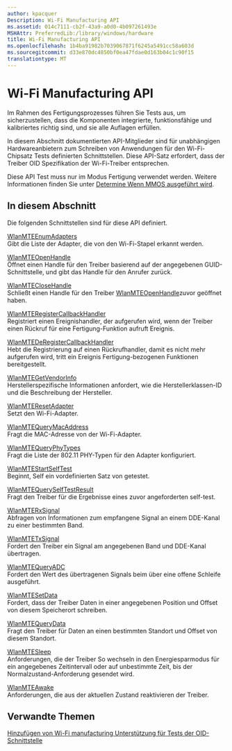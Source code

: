 ```yaml
---
author: kpacquer
Description: Wi-Fi Manufacturing API
ms.assetid: 014c7111-cb2f-43a9-a0d0-4b097261493e
MSHAttr: PreferredLib:/library/windows/hardware
title: Wi-Fi Manufacturing API
ms.openlocfilehash: 1b4ba91982b7039067871f6245a5491cc58a603d
ms.sourcegitcommit: d33e870dc4850bf0ea47fdae0d163b04c1c90f15
translationtype: MT
---
```

# <a name="wi-fi-manufacturing-api"></a>Wi-Fi Manufacturing API


Im Rahmen des Fertigungsprozesses führen Sie Tests aus, um sicherzustellen, dass die Komponenten integrierte, funktionsfähige und kalibriertes richtig sind, und sie alle Auflagen erfüllen.

In diesem Abschnitt dokumentierten API-Mitglieder sind für unabhängigen Hardwareanbietern zum Schreiben von Anwendungen für den Wi-Fi-Chipsatz Tests definierten Schnittstellen. Diese API-Satz erfordert, dass der Treiber OID Spezifikation der Wi-Fi-Treiber entsprechen.

Diese API Test muss nur im Modus Fertigung verwendet werden. Weitere Informationen finden Sie unter [Determine Wenn MMOS ausgeführt wird](determine-if-mmos-is-running.md).

## <a name="span-idinthissectionspanspan-idinthissectionspanspan-idinthissectionspanin-this-section"></a><span id="In_this_section"></span><span id="in_this_section"></span><span id="IN_THIS_SECTION"></span>In diesem Abschnitt


Die folgenden Schnittstellen sind für diese API definiert.

<span id="WlanMTEEnumAdapters"></span><span id="wlanmteenumadapters"></span><span id="WLANMTEENUMADAPTERS"></span>[WlanMTEEnumAdapters](wlanmteenumadapters.md)  
Gibt die Liste der Adapter, die von den Wi-Fi-Stapel erkannt werden.

<span id="WlanMTEOpenHandle"></span><span id="wlanmteopenhandle"></span><span id="WLANMTEOPENHANDLE"></span>[WlanMTEOpenHandle](wlanmteopenhandle.md)  
Öffnet einen Handle für den Treiber basierend auf der angegebenen GUID-Schnittstelle, und gibt das Handle für den Anrufer zurück.

<span id="WlanMTECloseHandle"></span><span id="wlanmteclosehandle"></span><span id="WLANMTECLOSEHANDLE"></span>[WlanMTECloseHandle](wlanmteclosehandle.md)  
Schließt einen Handle für den Treiber [WlanMTEOpenHandle](wlanmteopenhandle.md)zuvor geöffnet haben.

<span id="WlanMTERegisterCallbackHandler"></span><span id="wlanmteregistercallbackhandler"></span><span id="WLANMTEREGISTERCALLBACKHANDLER"></span>[WlanMTERegisterCallbackHandler](wlanmteregistercallbackhandler.md)  
Registriert einen Ereignishandler, der aufgerufen wird, wenn der Treiber einen Rückruf für eine Fertigung-Funktion aufruft Ereignis.

<span id="WlanMTEDeRegisterCallbackHandler"></span><span id="wlanmtederegistercallbackhandler"></span><span id="WLANMTEDEREGISTERCALLBACKHANDLER"></span>[WlanMTEDeRegisterCallbackHandler](wlanmtederegistercallbackhandler.md)  
Hebt die Registrierung auf einen Rückrufhandler, damit es nicht mehr aufgerufen wird, tritt ein Ereignis Fertigung-bezogenen Funktionen bereitgestellt.

<span id="WlanMTEGetVendorInfo"></span><span id="wlanmtegetvendorinfo"></span><span id="WLANMTEGETVENDORINFO"></span>[WlanMTEGetVendorInfo](wlanmtegetvendorinfo.md)  
Herstellerspezifische Informationen anfordert, wie die Herstellerklassen-ID und die Beschreibung der Hersteller.

<span id="WlanMTEResetAdapter"></span><span id="wlanmteresetadapter"></span><span id="WLANMTERESETADAPTER"></span>[WlanMTEResetAdapter](wlanmteresetadapter.md)  
Setzt den Wi-Fi-Adapter.

<span id="WlanMTEQueryMacAddress"></span><span id="wlanmtequerymacaddress"></span><span id="WLANMTEQUERYMACADDRESS"></span>[WlanMTEQueryMacAddress](wlanmtequerymacaddress.md)  
Fragt die MAC-Adresse von der Wi-Fi-Adapter.

<span id="WlanMTEQueryPhyTypes"></span><span id="wlanmtequeryphytypes"></span><span id="WLANMTEQUERYPHYTYPES"></span>[WlanMTEQueryPhyTypes](wlanmtequeryphytypes.md)  
Fragt die Liste der 802.11 PHY-Typen für den Adapter konfiguriert.

<span id="WlanMTEStartSelfTest"></span><span id="wlanmtestartselftest"></span><span id="WLANMTESTARTSELFTEST"></span>[WlanMTEStartSelfTest](wlanmtestartselftest.md)  
Beginnt, Self ein vordefinierten Satz von getestet.

<span id="WlanMTEQuerySelfTestResult"></span><span id="wlanmtequeryselftestresult"></span><span id="WLANMTEQUERYSELFTESTRESULT"></span>[WlanMTEQuerySelfTestResult](wlanmtequeryselftestresult.md)  
Fragt den Treiber für die Ergebnisse eines zuvor angeforderten self-test.

<span id="WlanMTERxSignal"></span><span id="wlanmterxsignal"></span><span id="WLANMTERXSIGNAL"></span>[WlanMTERxSignal](wlanmterxsignal.md)  
Abfragen von Informationen zum empfangene Signal an einem DDE-Kanal zu einer bestimmten Band.

<span id="WlanMTETxSignal"></span><span id="wlanmtetxsignal"></span><span id="WLANMTETXSIGNAL"></span>[WlanMTETxSignal](wlanmtetxsignal.md)  
Fordert den Treiber ein Signal am angegebenen Band und DDE-Kanal übertragen.

<span id="WlanMTEQueryADC"></span><span id="wlanmtequeryadc"></span><span id="WLANMTEQUERYADC"></span>[WlanMTEQueryADC](wlanmtequeryadc.md)  
Fordert den Wert des übertragenen Signals beim über eine offene Schleife ausgeführt.

<span id="WlanMTESetData"></span><span id="wlanmtesetdata"></span><span id="WLANMTESETDATA"></span>[WlanMTESetData](wlanmtesetdata.md)  
Fordert, dass der Treiber Daten in einer angegebenen Position und Offset von diesem Speicherort schreiben.

<span id="WlanMTEQueryData"></span><span id="wlanmtequerydata"></span><span id="WLANMTEQUERYDATA"></span>[WlanMTEQueryData](wlanmtequerydata.md)  
Fragt den Treiber für Daten an einen bestimmten Standort und Offset von diesem Standort.

<span id="WlanMTESleep"></span><span id="wlanmtesleep"></span><span id="WLANMTESLEEP"></span>[WlanMTESleep](wlanmtesleep.md)  
Anforderungen, die der Treiber So wechseln in den Energiesparmodus für ein angegebenes Zeitintervall oder auf unbestimmte Zeit, bis der Normalzustand-Anforderung gesendet wird.

<span id="WlanMTEAwake"></span><span id="wlanmteawake"></span><span id="WLANMTEAWAKE"></span>[WlanMTEAwake](wlanmteawake.md)  
Anforderungen, die aus der aktuellen Zustand reaktivieren der Treiber.

## <a name="span-idrelatedtopicsspanrelated-topics"></a><span id="related_topics"></span>Verwandte Themen


[Hinzufügen von Wi-Fi manufacturing Unterstützung für Tests der OID-Schnittstelle](adding-wi-fi-manufacturing-test-support-to-the-oid-interface.md)

 

 






